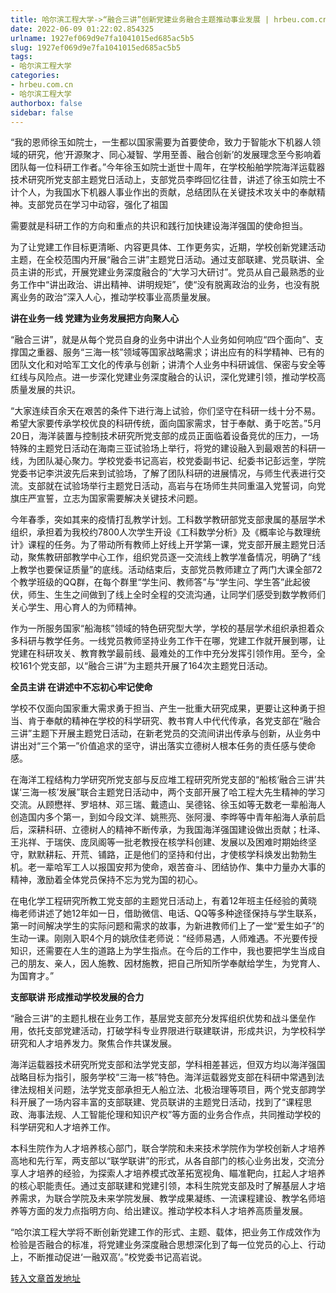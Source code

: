 ```yaml
---
title: 哈尔滨工程大学->“融合三讲”创新党建业务融合主题推动事业发展 | hrbeu.com.cn
date: 2022-06-09 01:22:02.854325
urlname: 1927ef069d9e7fa1041015ed685ac5b5
slug: 1927ef069d9e7fa1041015ed685ac5b5
tags: 
- 哈尔滨工程大学
categories:
- hrbeu.com.cn
- 哈尔滨工程大学
authorbox: false
sidebar: false
---
```

“我的恩师徐玉如院士，一生都以国家需要为首要使命，致力于智能水下机器人领域的研究，他‘开源聚才、同心凝智、学用至善、融合创新’的发展理念至今影响着团队每一位科研工作者。”今年徐玉如院士逝世十周年，在学校船舶学院海洋运载器技术研究所党支部主题党日活动上，支部党员李晔回忆往昔，讲述了徐玉如院士不计个人，为我国水下机器人事业作出的贡献，总结团队在关键技术攻关中的奉献精神。支部党员在学习中动容，强化了祖国
<!--more-->
需要就是科研工作的方向和重点的共识和践行加快建设海洋强国的使命担当。

为了让党建工作目标更清晰、内容更具体、工作更务实，近期，学校创新党建活动主题，在全校范围内开展“融合三讲”主题党日活动。通过支部联建、党员联讲、全员主讲的形式，开展党建业务深度融合的“大学习大研讨”。党员从自己最熟悉的业务工作中“讲出政治、讲出精神、讲明规矩”，使“没有脱离政治的业务，也没有脱离业务的政治”深入人心，推动学校事业高质量发展。

**讲在业务一线 党建为业务发展把方向聚人心**

“融合三讲”，就是从每个党员自身的业务中讲出个人业务如何响应“四个面向”、支撑国之重器、服务“三海一核”领域等国家战略需求；讲出应有的科学精神、已有的团队文化和对哈军工文化的传承与创新；讲清个人业务中科研诚信、保密与安全等红线与风险点。进一步深化党建业务深度融合的认识，深化党建引领，推动学校高质量发展的共识。

“大家连续百余天在艰苦的条件下进行海上试验，你们坚守在科研一线十分不易。希望大家要传承学校优良的科研传统，面向国家需求，甘于奉献、勇于吃苦。”5月20日，海洋装置与控制技术研究所党支部的成员正面临着设备竞优的压力，一场特殊的主题党日活动在海南三亚试验场上举行，将党的建设融入到最艰苦的科研一线，为团队凝心聚力。学校党委书记高岩，校党委副书记、纪委书记彭远奎，学院党委书记李洪波先后来到试验场，了解了团队科研的进展情况，与师生代表进行交流。支部就在试验场举行主题党日活动，高岩与在场师生共同重温入党誓词，向党旗庄严宣誓，立志为国家需要解决关键技术问题。

今年春季，突如其来的疫情打乱教学计划。工科数学教研部党支部隶属的基层学术组织，承担着为我校约7800人次学生开设《工科数学分析》及《概率论与数理统计》课程的任务。为了带动所有教师上好线上开学第一课，党支部开展主题党日活动，聚焦教研部教学中心工作，组织党员逐一交流线上教学准备情况，明确了“线上教学也要保证质量”的底线。活动结束后，支部党员教师建立了两门大课全部72个教学班级的QQ群，在每个群里“学生问、教师答”与“学生问、学生答”此起彼伏，师生、生生之间做到了线上全时全程的交流沟通，让同学们感受到数学教师们关心学生、用心育人的为师精神。

作为一所服务国家“船海核”领域的特色研究型大学，学校的基层学术组织承担着众多科研与教学任务。一线党员教师坚持业务工作干在哪，党建工作就开展到哪，让党建在科研攻关、教育教学最前线、最难处的工作中充分发挥引领作用。至今，全校161个党支部，以“融合三讲”为主题共开展了164次主题党日活动。

**全员主讲 在讲述中不忘初心牢记使命**

学校不仅面向国家重大需求勇于担当、产生一批重大研究成果，更要让这种勇于担当、肯于奉献的精神在学校的科学研究、教书育人中代代传承，各党支部在“融合三讲”主题下开展主题党日活动，在新老党员的交流间讲出传承与创新，从业务中讲出对“三个第一”价值追求的坚守，讲出落实立德树人根本任务的责任感与使命感。

在海洋工程结构力学研究所党支部与反应堆工程研究所党支部的“船核‘融合三讲’共谋‘三海一核’发展”联合主题党日活动中，两个支部开展了哈工程大先生精神的学习交流。从顾懋祥、罗培林、邓三瑞、戴遗山、吴德铭、徐玉如等无数老一辈船海人创造国内多个第一，到如今段文洋、姚熊亮、张阿漫、李晔等中青年船海人承前启后，深耕科研、立德树人的精神不断传承，为我国海洋强国建设做出贡献；杜泽、王兆祥、于瑞侠、庞凤阁等一批老教授在核学科创建、发展以及困难时期始终坚守，默默耕耘、开荒、铺路，正是他们的坚持和付出，才使核学科焕发出勃勃生机。老一辈哈军工人以报国安邦为使命，艰苦奋斗、团结协作、集中力量办大事的精神，激励着全体党员保持不忘为党为国的初心。

在电化学工程研究所教工党支部的主题党日活动上，有着12年班主任经验的黄晓梅老师讲述了她12年如一日，借助微信、电话、QQ等多种途径保持与学生联系，第一时间解决学生的实际问题和需求的故事，为新进教师们上了一堂“爱生如子”的生动一课。刚刚入职4个月的姚欣佳老师说：“经师易遇，人师难遇。不光要传授知识，还需要在人生的道路上为学生指点。在今后的工作中，我也要把学生当成自己的朋友、亲人，因人施教、因材施教，把自己所知所学奉献给学生，为党育人、为国育才。”

**支部联讲 形成推动学校发展的合力**

“融合三讲”的主题扎根在业务工作，基层党支部充分发挥组织优势和战斗堡垒作用，依托支部党建活动，打破学科专业界限进行联建联讲，形成共识，为学校科学研究和人才培养发力。聚焦合作共谋发展。

海洋运载器技术研究所党支部和法学党支部，学科相差甚远，但双方均以海洋强国战略目标为指引，服务学校“三海一核”特色。海洋运载器党支部在科研中常遇到法律法规相关问题，法学党支部承担无人船立法、北极治理等项目，两个党支部跨学科开展了一场内容丰富的支部联建、党员联讲的主题党日活动，找到了“课程思政、海事法规、人工智能伦理和知识产权”等方面的业务合作点，共同推动学校的科学研究和人才培养工作。

本科生院作为人才培养核心部门，联合学院和未来技术学院作为学校创新人才培养高地和先行军，两支部以“联学联讲”的形式，从各自部门的核心业务出发，交流分享人才培养的经验，为探索人才培养模式改革拓宽视角、瞄准靶向，扛起人才培养的核心职能责任。通过支部联建和党建引领，本科生院党支部及时了解基层人才培养需求，为联合学院及未来学院发展、教学成果凝练、一流课程建设、教学名师培养等方面的发力点指明方向、给出建议。推动学校本科人才培养高质量发展。

“哈尔滨工程大学将不断创新党建工作的形式、主题、载体，把业务工作成效作为检验是否融合的标准，将党建业务深度融合思想深化到了每一位党员的心上、行动上，不断推动促进‘一融双高’。”校党委书记高岩说。



[转入文章首发地址](http://gongxue.cn/info/1141/71743.htm)